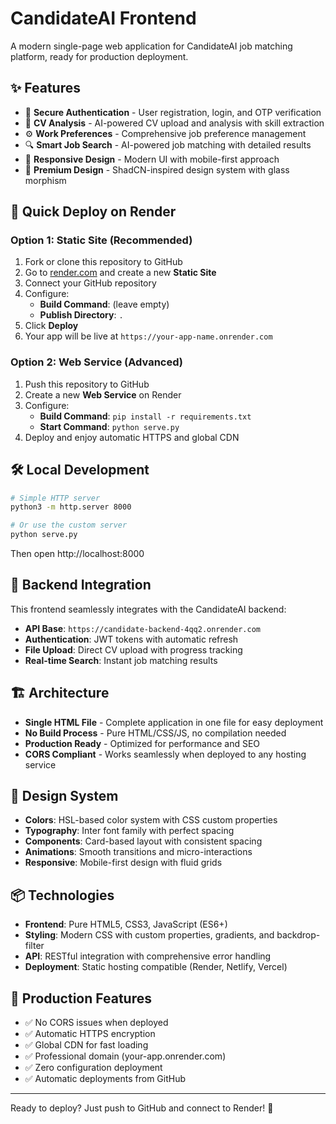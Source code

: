 # CandidateAI Frontend

A modern single-page web application for CandidateAI job matching platform, ready for production deployment.

## ✨ Features

- 🔐 **Secure Authentication** - User registration, login, and OTP verification
- 📄 **CV Analysis** - AI-powered CV upload and analysis with skill extraction
- ⚙️ **Work Preferences** - Comprehensive job preference management
- 🔍 **Smart Job Search** - AI-powered job matching with detailed results
- 📱 **Responsive Design** - Modern UI with mobile-first approach
- 🎨 **Premium Design** - ShadCN-inspired design system with glass morphism

## 🚀 Quick Deploy on Render

### Option 1: Static Site (Recommended)
1. Fork or clone this repository to GitHub
2. Go to [render.com](https://render.com) and create a new **Static Site**
3. Connect your GitHub repository
4. Configure:
   - **Build Command**: (leave empty)
   - **Publish Directory**: `.`
5. Click **Deploy**
6. Your app will be live at `https://your-app-name.onrender.com`

### Option 2: Web Service (Advanced)
1. Push this repository to GitHub
2. Create a new **Web Service** on Render
3. Configure:
   - **Build Command**: `pip install -r requirements.txt`
   - **Start Command**: `python serve.py`
4. Deploy and enjoy automatic HTTPS and global CDN

## 🛠️ Local Development

```bash
# Simple HTTP server
python3 -m http.server 8000

# Or use the custom server
python serve.py
```

Then open http://localhost:8000

## 🔗 Backend Integration

This frontend seamlessly integrates with the CandidateAI backend:
- **API Base**: `https://candidate-backend-4qq2.onrender.com`
- **Authentication**: JWT tokens with automatic refresh
- **File Upload**: Direct CV upload with progress tracking
- **Real-time Search**: Instant job matching results

## 🏗️ Architecture

- **Single HTML File** - Complete application in one file for easy deployment
- **No Build Process** - Pure HTML/CSS/JS, no compilation needed
- **Production Ready** - Optimized for performance and SEO
- **CORS Compliant** - Works seamlessly when deployed to any hosting service

## 🎨 Design System

- **Colors**: HSL-based color system with CSS custom properties
- **Typography**: Inter font family with perfect spacing
- **Components**: Card-based layout with consistent spacing
- **Animations**: Smooth transitions and micro-interactions
- **Responsive**: Mobile-first design with fluid grids

## 📦 Technologies

- **Frontend**: Pure HTML5, CSS3, JavaScript (ES6+)
- **Styling**: Modern CSS with custom properties, gradients, and backdrop-filter
- **API**: RESTful integration with comprehensive error handling
- **Deployment**: Static hosting compatible (Render, Netlify, Vercel)

## 🌟 Production Features

- ✅ No CORS issues when deployed
- ✅ Automatic HTTPS encryption
- ✅ Global CDN for fast loading
- ✅ Professional domain (your-app.onrender.com)
- ✅ Zero configuration deployment
- ✅ Automatic deployments from GitHub

---

Ready to deploy? Just push to GitHub and connect to Render! 🚀 